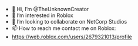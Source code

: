 - 👋 Hi, I’m @TheUnknownCreator
- 👀 I’m interested in Roblox
- 💞️ I’m looking to collaborate on NetCorp Studios
- 📫 How to reach me contact me on Roblox:
-  https://web.roblox.com/users/2679321013/profile
